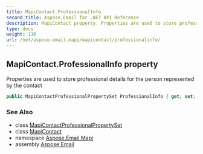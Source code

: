 ```yaml
---
title: MapiContact.ProfessionalInfo
second_title: Aspose.Email for .NET API Reference
description: MapiContact property. Properties are used to store professional details for the person represented by the contact
type: docs
weight: 110
url: /net/aspose.email.mapi/mapicontact/professionalinfo/
---
```

## MapiContact.ProfessionalInfo property

Properties are used to store professional details for the person represented by the contact

```csharp
public MapiContactProfessionalPropertySet ProfessionalInfo { get; set; }
```

### See Also

* class [MapiContactProfessionalPropertySet](../../mapicontactprofessionalpropertyset/)
* class [MapiContact](../)
* namespace [Aspose.Email.Mapi](../../mapicontact/)
* assembly [Aspose.Email](../../../)


